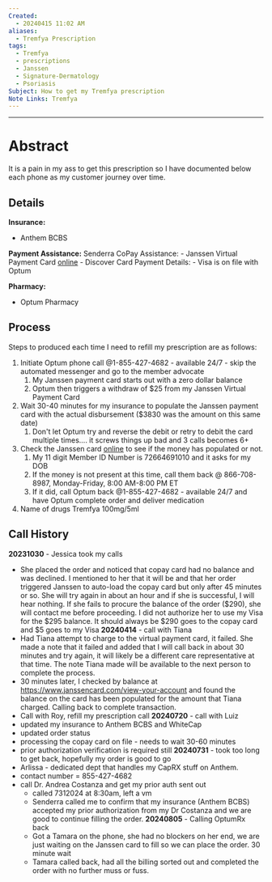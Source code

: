 ```yaml
---
Created:
  - 20240415 11:02 AM
aliases:
  - Tremfya Prescription
tags:
  - Tremfya
  - prescriptions
  - Janssen
  - Signature-Dermatology
  - Psoriasis
Subject: How to get my Tremfya prescription
Note Links: Tremfya
---
```

------------
# Abstract
It is a pain in my ass to get this prescription so I have documented below each phone as my customer journey over time. 

## Details
**Insurance:**
- Anthem BCBS

**Payment Assistance:**
Senderra
	CoPay Assistance:
	- Janssen Virtual Payment Card [online](https://www.janssencard.com/)
		- Discover Card
	Payment Details:
	- Visa is on file with Optum

**Pharmacy:**
- Optum Pharmacy

## Process
Steps to produced each time I need to refill my prescription are as follows:
1) Initiate Optum phone call  @1-855-427-4682 - available 24/7 - skip the automated messenger and go to the member advocate
	1) My Janssen payment card starts out with a zero dollar balance
	2) Optum then triggers a withdraw of $25 from my Janssen Virtual Payment Card
3) Wait 30-40 minutes for my insurance to populate the Janssen payment card with the actual disbursement ($3830 was the amount on this same date)
	1) Don't let Optum try and reverse the debit or retry to debit the card multiple times.... it screws things up bad and 3 calls becomes 6+
4) Check the Janssen card [online](https://www.janssencard.com/) to see if the money has populated or not. 
	1) My 11 digit Member ID Number is  72664691010 and it asks for my DOB
	2) If the money is not present at this time, call them back @ 866-708-8987, Monday-Friday, 8:00 AM-8:00 PM ET
	3) If it did, call Optum back @1-855-427-4682 - available 24/7 and have Optum complete order and deliver medication
5) Name of drugs Tremfya 100mg/5ml

## Call History
**20231030** - Jessica took my calls
- She placed the order and noticed that copay card had no balance and was declined. I mentioned to her that it will be and that her order triggered Janssen to auto-load the copay card but only after 45 minutes or so. She will try again in about an hour and if she is successful, I will hear nothing. If she fails to procure the balance of the order ($290), she will contact me before proceeding. I did not authorize her to use my Visa for the $295 balance. It should always be $290 goes to the copay card and $5 goes to my Visa
**20240414** - call with Tiana
- Had Tiana attempt to charge to the virtual payment card, it failed. She made a note that it failed and added that I will call back in about 30 minutes and try again, it will likely be a different care representative at that time. The note Tiana made will be available to the next person to complete the process.
- 30 minutes later, I checked by balance at https://www.janssencard.com/view-your-account and found the balance on the card has been populated for the amount that Tiana charged. Calling back to complete transaction.
- Call with Roy, refill my prescription call
**20240720** - call with Luiz
- updated my insurance to Anthem BCBS and WhiteCap
- updated order status
- processing the copay card on file - needs to wait 30-60 minutes
- prior authorization verification is required still 
**20240731** - took too long to get back, hopefully my order is good to go
- Arlissa - dedicated dept that handles my CapRX stuff on Anthem.
- contact number = 855-427-4682
- call Dr. Andrea Costanza and get my prior auth sent out
	- called 7312024 at 8:30am, left a vm
	- Senderra called me to confirm that my insurance (Anthem BCBS) accepted my prior authorization from my Dr Costanza and we are good to continue filling the order.
**20240805** - Calling OptumRx back
	- Got a Tamara on the phone, she had no blockers on her end, we are just waiting on the Janssen card to fill so we can place the order. 30 minute wait
	- Tamara called back, had all the billing sorted out and completed the order with no further muss or fuss.
